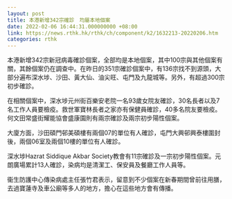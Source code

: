 ```yaml
---
layout: post
title: 本港新增342宗確診　均屬本地個案
date: 2022-02-06 16:44:31.000000000 +08:00
link: https://news.rthk.hk/rthk/ch/component/k2/1632213-20220206.htm
categories: rthk
---
```


本港新增342宗新冠病毒確診個案，全部均是本地個案，其中100宗與其他個案有關，其餘個案仍在調查中。在昨日的351宗確診個案中，有136宗找不到源頭，大部分遍布深水埗、沙田、黃大仙、油尖旺、屯門及九龍城等。另外，有超過300宗初步確診。

在相關個案中，深水埗元州街百樂安老院一名93歲女院友確診，30名長者以及7名工作人員要檢疫。救世軍寶林長者之家亦有保健員確診，40多名院友要檢疫。何文田常盛街耀能協會盛康園則有兩宗確診及兩宗初步陽性個案。

大廈方面，沙田碩門邨美碩樓有兩個07的單位有人確診，屯門大興邨興泰樓圍封後，兩個06室及兩個10樓的單位有人確診。

深水埗Hazrat Siddique Akbar Society教會有11宗確診及一宗初步陽性個案。元朗廣場累計13人確診，染病均是清潔工、保安員及餐廳工作人員等。

衞生防護中心傳染病處主任張竹君表示，留意到不少個案在新春期間曾前往用膳，去過寶蓮寺及車公廟等多人的地方，擔心在這些地方會有傳播。
